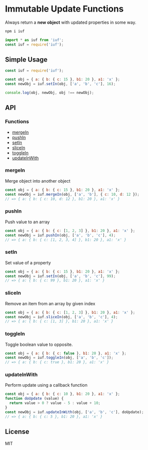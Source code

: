 # Immutable Update Functions

Always return a **new object** with updated properties in some way.

```bash
npm i iuf
```

```javascript
import * as iuf from 'iuf';
const iuf = require('iuf');
```

## Simple Usage

```javascript
const iuf = require('iuf');

const obj = { a: { b: { c: 15 }, b1: 20 }, a1: 'x' };
const newObj = iuf.setIn(obj, ['a', 'b', 'c'], 16);

console.log(obj, newObj, obj !== newObj);
```

## API

### Functions

- [mergeIn](#merge-in)
- [pushIn](#push-in)
- [setIn](#set-in)
- [sliceIn](#slice-in)
- [toggleIn](#toggle-in)
- [updateInWith](#update-in-with)


### <a name="merge-in"></a>mergeIn

Merge object into another object

```javascript
const obj = { a: { b: { c: 15 }, b1: 20 }, a1: 'x' };
const newObj = iuf.mergeIn(obj, ['a', 'b'], { c: 10, d: 12 });
// => { a: { b: { c: 10, d: 12 }, b1: 20 }, a1: 'x' }
```

### <a name="push-in"></a>pushIn

Push value to an array

```javascript
const obj = { a: { b: { c: [1, 2, 3] }, b1: 20 }, a1: 'x' };
const newObj = iuf.pushIn(obj, ['a', 'b', 'c'], 4);
// => { a: { b: { c: [1, 2, 3, 4] }, b1: 20 }, a1: 'x' }
```

### <a name="set-in"></a>setIn

Set value of a property

```javascript
const obj = { a: { b: { c: 15 }, b1: 20 }, a1: 'x' };
const newObj = iuf.setIn(obj, ['a', 'b', 'c'], 99);
// => { a: { b: { c: 99 }, b1: 20 }, a1: 'x' }
```

### <a name="slice-in"></a>sliceIn

Remove an item from an array by given index

```javascript
const obj = { a: { b: { c: [1, 2, 3] }, b1: 20 }, a1: 'x' };
const newObj = iuf.sliceIn(obj, ['a', 'b', 'c'], 4);
// => { a: { b: { c: [1, 3] }, b1: 20 }, a1: 'x' }
```

### <a name="toggle-in"></a>toggleIn

Toggle boolean value to opposite.

```javascript
const obj = { a: { b: { c: false }, b1: 20 }, a1: 'x' };
const newObj = iuf.toggleIn(obj, ['a', 'b', 'c']);
// => { a: { b: { c: true }, b1: 20 }, a1: 'x' }
```

### <a name="update-in-with"></a>updateInWith

Perform update using a callback function

```javascript
const obj = { a: { b: { c: 10 }, b1: 20 }, a1: 'x' };
function doUpdate (value) {
  return value > 0 ? value - 5 : value + 10;
}
const newObj = iuf.updateInWith(obj, ['a', 'b', 'c'], doUpdate);
// => { a: { b: { c: 5 }, b1: 20 }, a1: 'x' }
```

## License

MIT
